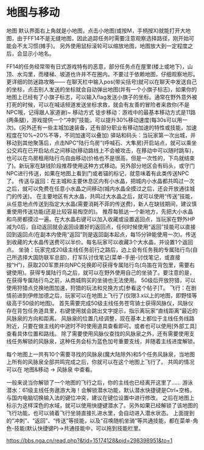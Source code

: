 # 地图与移动

地图
默认界面右上角就是小地图，点击小地图(或按M，手柄按X)就能打开大地图，由于FF14不是无缝地图，因此追踪任务时需要注意观察选择路径，刚开始可能会不太习惯(摊手)。
另外使用鼠标滚轮可以缩放地图，地图放大到一定程度之后，会显示小地名。

FF14的任务经常带有日式游戏特有的恶意，部分任务点在屋里(楼上或地下)，山顶、水沟里，而楼梯、坡道也许并不在圈内。不要过于依赖地图，仔细观察地形。
更详细的防迷路攻略——
在聊天栏中输入pos(带尖括号)就可以在聊天中发送自己的坐标，点击别人发送的坐标就会自动弹出地图(并有一个小旗子标志)，如果你的地图上已经有了小旗子标志，可以输入flag发送小旗子的坐标。通常在野外意外被打死的时候，可以在喊话频道发送坐标求救，就会有友善的冒险者来救你(不是NPC哦，记得跟人家道谢)~
移动方式
徒步移动：游戏中的最基本移动方式是11路(两条腿)，游戏提供一个“冲刺”技能，可以提升30%移动速度(每30s可以用一次)。(另外还有一些主城加速装备，还有部分职业有移动加速的特性或技能，加速程度在10%~20%不等，不同加速可以叠加)
驿站和码头：当玩家第一次出城，并移动到其他聚落后，点击NPC“陆行鸟房”(呼喊石、大隼房)开启站点，就可以乘坐公交鸡在已开启站点之间移动(移动路线上不会被攻击，在移动中可以随时跳车)，也可以在鸟房租用陆行鸟自由移动(价格也不是很高，但是一次性的，下鸟就结束了)。新玩家在缺钱阶段推荐使用这种方式移动。另外部分地区会有码头，或守门NPC进行传送，如果在地图上看到门或者锚的标记，就意味着有此类传送NPC了。
传送与返回：在主城和主要休息区内有小水晶，把城内小水晶都共鸣过一次之后，就可以免费在任意小水晶之间移动(城内水晶全摸过之后，还会开放通往城门的传送)。
在主要地区有大水晶，共鸣过大水晶之后，就可以使用“传送”技能，从任意地点传送到指定大水晶(需要消耗不菲的传送费)，新人在缺钱期间，建议慎重使用传送功能(还是比较容易掏空的)。
推荐每抵达一个新地方，先把大小水晶和鸟房都摸过一遍。在大水晶右键可以加入收藏或设置返回点，当玩家在野外HP减为0后，自动返回就会返回设置好的返回点，任何时候使用“返回”技能可以直接回到返回点(在副本内使用“返回”则是返回副本起点，每15分钟能使用一次)。传送到收藏的大水晶传送费可以半价。每名玩家可以收藏3个大水晶，并设置1个返回点。
坐骑：玩家完成20级主线任务前行之路后，边上会有任务我的专属陆行鸟(自己所选择大国防联军总部)，打军队讨伐笔记(菜单-手册-讨伐笔记，或直接按“H”)，获取200军票并向NPC兑换即可获得专属陆行鸟(鸟笛在背包里，需要右键使用)。获得专属陆行鸟之后，就可以在野外使用自己的坐骑了。要注意的是，在获得专属陆行鸟之前，从商城购买的坐骑也无法使用。
50级后开放狩猎，可以使用狩猎点兑换地图加速，狩猎的玩法和兑换方式[参看这个帖子]T。
飞行：在剧情前进到伊修加德之后，玩家可以在地图上飞行了(仅限3.x以上的地图，即野怪等级高于50级的地图)。
首先需要完成50级主线任务苍穹骑士获得风脉仪，风脉仪存在背包任务道具里，右键使用就会跳出文字提示，指示离玩家“直线距离”最近的风脉泉的方向和距离。
风脉泉的位置几经调整，现在基本上都位于主线任务线路附近，只要在做主线的中途时不时使用道具查看即可。或者也可以使用[外部工具]查看具体位置和路线。
除了需要使用风脉仪查找的风脉泉之外，还有需要使用支线任务解锁的风脉泉，这种任务会标为蓝色加号重要支线，并随着主线进度解锁。

每个地图上一共有10个需要寻找的风脉泉(魔大陆除外)和5个任务风脉泉，当地图上所有的风脉泉全部共鸣完成之后，你就可以在这个地图上飞行了。
共鸣的情况可以在 地图&移动 → 风脉泉 中查看。

一般来说当你解锁了一个地图的飞行之后，你的主线也已经离开这里了……
游泳潜水：61级主线任务遨游大海！会解锁潜水功能，默认潜水快捷键是Ctrl+空格，与国内电脑切换输入法的键位冲突，建议在键位设置中进行修改。
之后在地图上标示为这样深色的水域，就可以使用快捷键潜水了。另外如果已经解锁了该地图的飞行功能，也可以骑着飞行坐骑直接扎进水里，会自动进入潜水状态。
上面提到的“冲刺”、“返回”、“传送”等技能，以及“召唤随机坐骑”等共通技能，都在菜单-角色-技能(默认快捷键P)→共通技能中，可以拖到技能栏里。

https://bbs.nga.cn/read.php?&tid=15174128&pid=298398951&to=1
